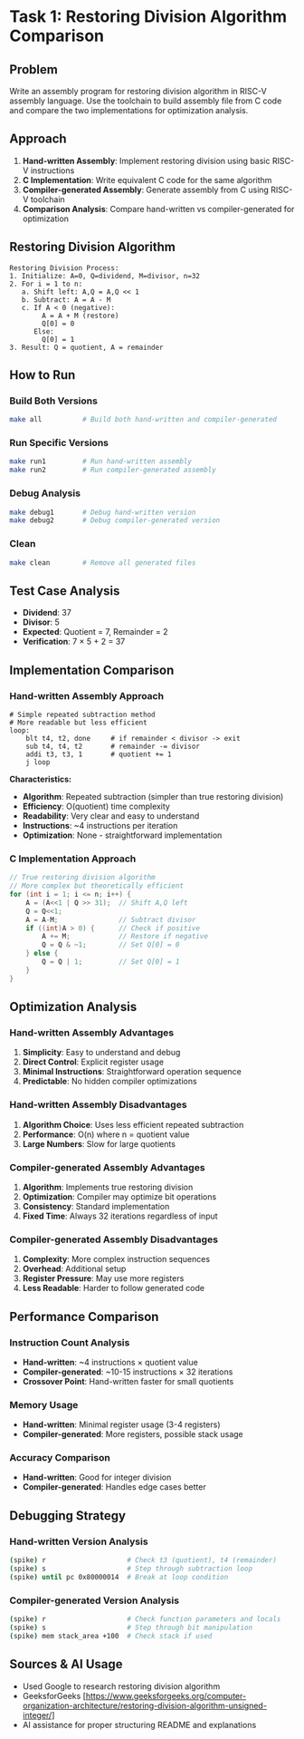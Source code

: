 # Task 1: Restoring Division Algorithm Comparison

## Problem
Write an assembly program for restoring division algorithm in RISC-V assembly language. Use the toolchain to build assembly file from C code and compare the two implementations for optimization analysis.

## Approach
1. **Hand-written Assembly**: Implement restoring division using basic RISC-V instructions
2. **C Implementation**: Write equivalent C code for the same algorithm
3. **Compiler-generated Assembly**: Generate assembly from C using RISC-V toolchain
4. **Comparison Analysis**: Compare hand-written vs compiler-generated for optimization

## Restoring Division Algorithm
```
Restoring Division Process:
1. Initialize: A=0, Q=dividend, M=divisor, n=32
2. For i = 1 to n:
   a. Shift left: A,Q = A,Q << 1
   b. Subtract: A = A - M
   c. If A < 0 (negative):
        A = A + M (restore)
        Q[0] = 0
      Else:
        Q[0] = 1
3. Result: Q = quotient, A = remainder
```

## How to Run

### Build Both Versions
```bash
make all          # Build both hand-written and compiler-generated
```

### Run Specific Versions
```bash
make run1         # Run hand-written assembly
make run2         # Run compiler-generated assembly
```

### Debug Analysis
```bash
make debug1       # Debug hand-written version
make debug2       # Debug compiler-generated version
```

### Clean
```bash
make clean        # Remove all generated files
```

## Test Case Analysis
- **Dividend**: 37
- **Divisor**: 5
- **Expected**: Quotient = 7, Remainder = 2
- **Verification**: 7 × 5 + 2 = 37 

## Implementation Comparison

### Hand-written Assembly Approach
```assembly
# Simple repeated subtraction method
# More readable but less efficient
loop:
    blt t4, t2, done     # if remainder < divisor -> exit
    sub t4, t4, t2       # remainder -= divisor  
    addi t3, t3, 1       # quotient += 1
    j loop
```

**Characteristics:**
- **Algorithm**: Repeated subtraction (simpler than true restoring division)
- **Efficiency**: O(quotient) time complexity
- **Readability**: Very clear and easy to understand
- **Instructions**: ~4 instructions per iteration
- **Optimization**: None - straightforward implementation

### C Implementation Approach
```c
// True restoring division algorithm
// More complex but theoretically efficient
for (int i = 1; i <= n; i++) {
    A = (A<<1 | Q >> 31);  // Shift A,Q left
    Q = Q<<1;
    A = A-M;               // Subtract divisor
    if ((int)A > 0) {      // Check if positive
        A += M;            // Restore if negative
        Q = Q & ~1;        // Set Q[0] = 0
    } else {
        Q = Q | 1;         // Set Q[0] = 1
    }
}
```


## Optimization Analysis

### Hand-written Assembly Advantages
1. **Simplicity**: Easy to understand and debug
2. **Direct Control**: Explicit register usage
3. **Minimal Instructions**: Straightforward operation sequence
4. **Predictable**: No hidden compiler optimizations

### Hand-written Assembly Disadvantages
1. **Algorithm Choice**: Uses less efficient repeated subtraction
2. **Performance**: O(n) where n = quotient value
3. **Large Numbers**: Slow for large quotients

### Compiler-generated Assembly Advantages
1. **Algorithm**: Implements true restoring division
2. **Optimization**: Compiler may optimize bit operations
3. **Consistency**: Standard implementation
4. **Fixed Time**: Always 32 iterations regardless of input

### Compiler-generated Assembly Disadvantages
1. **Complexity**: More complex instruction sequences
2. **Overhead**: Additional setup
3. **Register Pressure**: May use more registers
4. **Less Readable**: Harder to follow generated code

## Performance Comparison

### Instruction Count Analysis
- **Hand-written**: ~4 instructions × quotient value
- **Compiler-generated**: ~10-15 instructions × 32 iterations
- **Crossover Point**: Hand-written faster for small quotients

### Memory Usage
- **Hand-written**: Minimal register usage (3-4 registers)
- **Compiler-generated**: More registers, possible stack usage

### Accuracy Comparison
- **Hand-written**: Good for integer division
- **Compiler-generated**: Handles edge cases better

## Debugging Strategy

### Hand-written Version Analysis
```bash
(spike) r                    # Check t3 (quotient), t4 (remainder)
(spike) s                    # Step through subtraction loop
(spike) until pc 0x80000014  # Break at loop condition
```

### Compiler-generated Version Analysis
```bash
(spike) r                    # Check function parameters and locals
(spike) s                    # Step through bit manipulation
(spike) mem stack_area +100  # Check stack if used
```

## Sources & AI Usage
- Used Google to research restoring division algorithm
- GeeksforGeeks [https://www.geeksforgeeks.org/computer-organization-architecture/restoring-division-algorithm-unsigned-integer/]
- AI assistance for proper structuring README and explanations